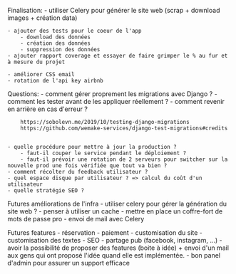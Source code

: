 Finalisation:
    - utiliser Celery pour générer le site web (scrap + download images + création data)

    
    - ajouter des tests pour le coeur de l'app
        - download des données
        - création des données
        - suppression des données
    - ajouter rapport coverage et essayer de faire grimper le % au fur et à mesure du projet

    - améliorer CSS email
    - rotation de l'api key airbnb




Questions:
    - comment gérer proprement les migrations avec Django ?
        - comment les tester avant de les appliquer réellement ?
        - comment revenir en arrière en cas d'erreur ?

        https://sobolevn.me/2019/10/testing-django-migrations
        https://github.com/wemake-services/django-test-migrations#credits


    - quelle procédure pour mettre à jour la production ?
        - faut-il couper le service pendant le déploiement ?
        - faut-il prévoir une rotation de 2 serveurs pour switcher sur la nouvelle prod une fois vérifiée que tout va bien ?
    - comment récolter du feedback utilisateur ?
    - quel espace disque par utilisateur ? => calcul du coût d'un utilisateur
    - quelle stratégie SEO ?

Futures améliorations de l'infra
    - utiliser celery pour gérer la génération du site web ?
    - penser à utiliser un cache
    - mettre en place un coffre-fort de mots de passe pro
    - envoi de mail avec Celery

Futures features
    - réservation
    - paiement
    - customisation du site
    - customisation des textes
    - SEO
    - partage pub (facebook, instagram, ...)
    - avoir la possibilité de proposer des features (boite à idée) + envoi d'un mail aux gens qui ont proposé l'idée quand elle est implémentée.
    - bon panel d'admin pour assurer un support efficace
